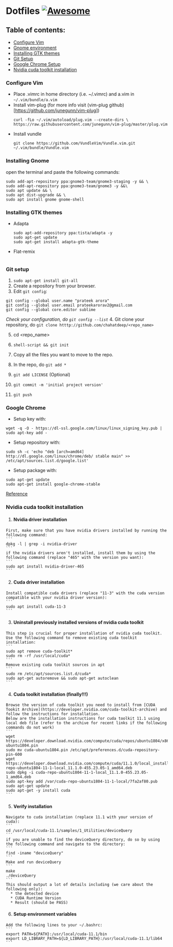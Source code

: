 # Dotfiles [![Awesome](https://cdn.rawgit.com/sindresorhus/awesome/d7305f38d29fed78fa85652e3a63e154dd8e8829/media/badge.svg)](https://github.com/sindresorhus/awesome)

## Table of contents:
- [Configure Vim](#configure-vim)
- [Gnome environment](#installing-gnome)
- [Installing GTK themes](#installing-gtk-themes)
- [Git Setup](#git-setup)
- [Google Chrome Setup](#google-chrome)
- [Nvidia cuda toolkit installation](#nvidia-cuda-toolkit-installation)


### Configure Vim
* Place .vimrc in home directory (i.e. ~/.vimrc) and a.vim in ```~/.vim/bundle/a.vim```
* Install vim-plug (for more info visit (vim-plug github)[https://github.com/junegunn/vim-plug])
  ```
  curl -fLo ~/.vim/autoload/plug.vim --create-dirs \
  https://raw.githubusercontent.com/junegunn/vim-plug/master/plug.vim
  ```
* Install vundle
  ```
  git clone https://github.com/VundleVim/Vundle.vim.git ~/.vim/bundle/Vundle.vim
  ```

### Installing Gnome
open the terminal and paste the following commands:

  ```
  sudo add-apt-repository ppa:gnome3-team/gnome3-staging -y && \
  sudo add-apt-repository ppa:gnome3-team/gnome3 -y &&\
  sudo apt update && \
  sudo apt dist-upgrade && \
  sudo apt install gnome gnome-shell
  ```

### Installing GTK themes
* Adapta
  ```
  sudo apt-add-repository ppa:tista/adapta -y
  sudo apt-get update
  sudo apt-get install adapta-gtk-theme 
  ```
* Flat-remix
  ```
  
  ```
### Git setup
1. `` sudo apt-get install git-all ``
2. Create a repository from your browser.
3. Edit ``git config``: 
```shell-script
git config --global user.name "prateek arora"
git config --global user.email prateekarorav2@gmail.com
git config --global core.editor sublime
```
*Check your configuration, do ``git config --list``*
4. Git clone your repository, do `` git clone htttp://github.com/chahatdeep/<repo_name> ``

5. cd <repo_name>

6. `` shell-script &&
git init ``

7. Copy all the files you want to move to the repo.

8. In the repo, do ``git add * ``

9. `` git add LICENSE `` (Optional)

10. `` git commit -m 'initial project version' ``

11. `` git push ``

### Google Chrome
- Setup key with: 
```shell-script
wget -q -O - https://dl-ssl.google.com/linux/linux_signing_key.pub | sudo apt-key add - 
```
- Setup repository with: 
```shell-script
sudo sh -c 'echo "deb [arch=amd64] http://dl.google.com/linux/chrome/deb/ stable main" >> /etc/apt/sources.list.d/google.list'
```
- Setup package with: 
```shell-script
sudo apt-get update 
sudo apt-get install google-chrome-stable
```
[Reference](https://www.ubuntuupdates.org/ppa/google_chrome)

### Nvidia cuda toolkit installation
  1. #### Nvidia driver installation
    First, make sure that you have nvidia drivers installed by running the following command:
    ```
    dpkg -l | grep -i nvidia-driver
    ```
    if the nvidia drivers aren't installed, install them by using the following command (replace "465" with the version you want):
    ```
    sudo apt install nvidia-driver-465
    ```
  2. #### Cuda driver installation
    Install compatible cuda drivers (replace "11-3" with the cuda version compatible with your nvidia driver version):
    ```
    sudo apt install cuda-11-3 
    ```
  3. #### Uninstall previously installed versions of nvidia cuda toolkit
    This step is crucial for proper installation of nvidia cuda toolkit. Use the following command to remove existing cuda toolkit installation:
    ```
    sudo apt remove cuda-toolkit*
    sudo rm -rf /usr/local/cuda*
    ```
    Remove existing cuda toolkit sources in apt
    ```
    sudo rm /etc/apt/sources.list.d/cuda*
    sudo apt-get autoremove && sudo apt-get autoclean
    ```

  4. #### Cuda toolkit installation (finally!!!)
    Browse the version of cuda toolkit you need to install from [CUDA Tookit Archive](https://developer.nvidia.com/cuda-toolkit-archive) and follow the instructions for installation.
    Below are the installation instructions for cuda toolkit 11.1 using local deb file (refer to the archive for recent links if the following commands do not work)
    ```
    wget https://developer.download.nvidia.com/compute/cuda/repos/ubuntu1804/x86_64/cuda-ubuntu1804.pin
    sudo mv cuda-ubuntu1804.pin /etc/apt/preferences.d/cuda-repository-pin-600
    wget https://developer.download.nvidia.com/compute/cuda/11.1.0/local_installers/cuda-repo-ubuntu1804-11-1-local_11.1.0-455.23.05-1_amd64.deb
    sudo dpkg -i cuda-repo-ubuntu1804-11-1-local_11.1.0-455.23.05-1_amd64.deb
    sudo apt-key add /var/cuda-repo-ubuntu1804-11-1-local/7fa2af80.pub
    sudo apt-get update
    sudo apt-get -y install cuda
    ```

  5. #### Verify installation
    Navigate to cuda installation (replace 11.1 with your version of cuda):
    ```
    cd /usr/local/cuda-11.1/samples/1_Utilities/deviceQuery
    ```
    if you are unable to find the deviceQuery directory, do so by using the following command and navigate to the directory:
    ```
    find -iname "deviceQuery"
    ```
    Make and run deviceQuery
    ```
    make
    ./deviceQuery
    ```
    This should output a lot of details including (we care about the following only): 
      * the detected device 
      * CUDA Runtime Version
      * Result (should be PASS)

  6. #### Setup environment variables
    Add the following lines to your ~/.bashrc:
    ```
    export PATH=${PATH}:/usr/local/cuda-11.1/bin
    export LD_LIBRARY_PATH=${LD_LIBRARY_PATH}:/usr/local/cuda-11.1/lib64
    ```

